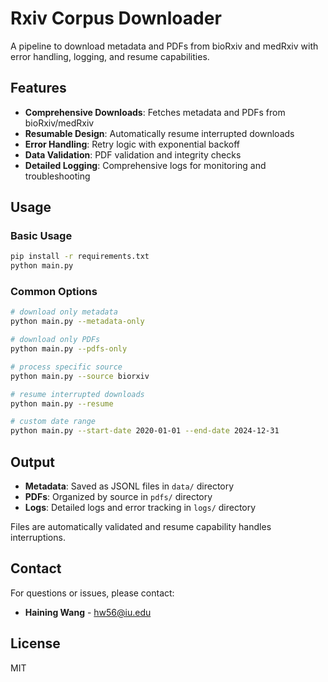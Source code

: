 # Rxiv Corpus Downloader

A pipeline to download metadata and PDFs from bioRxiv and medRxiv with error handling, logging, and resume capabilities.

## Features

- **Comprehensive Downloads**: Fetches metadata and PDFs from bioRxiv/medRxiv
- **Resumable Design**: Automatically resume interrupted downloads
- **Error Handling**: Retry logic with exponential backoff
- **Data Validation**: PDF validation and integrity checks
- **Detailed Logging**: Comprehensive logs for monitoring and troubleshooting
## Usage

### Basic Usage
```bash
pip install -r requirements.txt
python main.py
```

### Common Options
```bash
# download only metadata
python main.py --metadata-only

# download only PDFs  
python main.py --pdfs-only

# process specific source
python main.py --source biorxiv

# resume interrupted downloads
python main.py --resume

# custom date range
python main.py --start-date 2020-01-01 --end-date 2024-12-31
```

## Output

- **Metadata**: Saved as JSONL files in `data/` directory
- **PDFs**: Organized by source in `pdfs/` directory  
- **Logs**: Detailed logs and error tracking in `logs/` directory

Files are automatically validated and resume capability handles interruptions.

## Contact

For questions or issues, please contact:
- **Haining Wang** - hw56@iu.edu

## License
MIT
